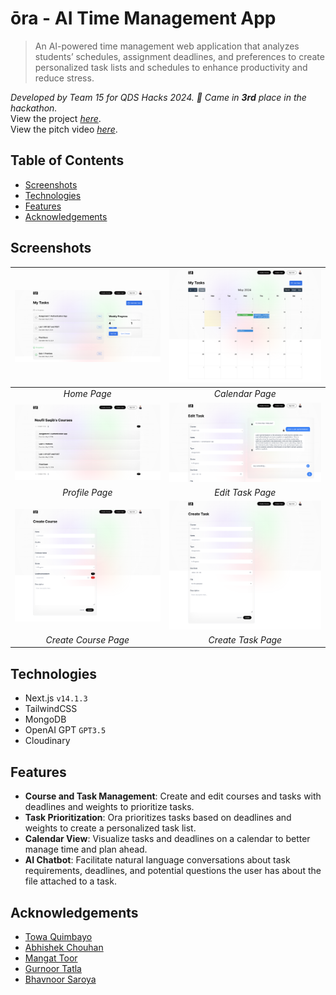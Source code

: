 # ōra - AI Time Management App
> An AI-powered time management web application that analyzes students’ schedules, assignment deadlines, and preferences to create personalized task lists and schedules to enhance productivity and reduce stress.

_Developed by Team 15 for QDS Hacks 2024. :3rd_place_medal: Came in **3rd** place in the hackathon._<br />
View the project [_here_](https://qds-hacks-2024.onrender.com/).<br />
View the pitch video [_here_](https://www.youtube.com/watch?v=Gm644fFPYi8).

## Table of Contents
* [Screenshots](#screenshots)
* [Technologies](#technologies)
* [Features](#features)
* [Acknowledgements](#acknowledgements)

## Screenshots
| ![Home Page](screenshots/home.png) | ![Calendar Page](screenshots/calendar.png) |
|:--:|:--:|
| _Home Page_ | _Calendar Page_ |
| ![Profile Page](screenshots/profile.png) | ![Edit Task Page](screenshots/edit_task.png) |
| _Profile Page_ | _Edit Task Page_ |
| ![Create Course Page](screenshots/create_course.png) | ![Create Task Page](screenshots/create_task.png) |
| _Create Course Page_ | _Create Task Page_ |

## Technologies
- Next.js `v14.1.3`
- TailwindCSS
- MongoDB
- OpenAI GPT `GPT3.5`
- Cloudinary

## Features
- __Course and Task Management__: Create and edit courses and tasks with deadlines and weights to prioritize tasks.
- __Task Prioritization__: Ora prioritizes tasks based on deadlines and weights to create a personalized task list.
- __Calendar View__: Visualize tasks and deadlines on a calendar to better manage time and plan ahead.
- __AI Chatbot__: Facilitate natural language conversations about task requirements, deadlines, and potential questions the user has about the file attached to a task.

## Acknowledgements
* [Towa Quimbayo](https://github.com/towaquimbayo)
* [Abhishek Chouhan](https://github.com/abhishekchouhannk)
* [Mangat Toor](https://github.com/immangat)
* [Gurnoor Tatla](https://www.linkedin.com/in/gurnoortatla/)
* [Bhavnoor Saroya](https://github.com/BhavnoorSaroya)
